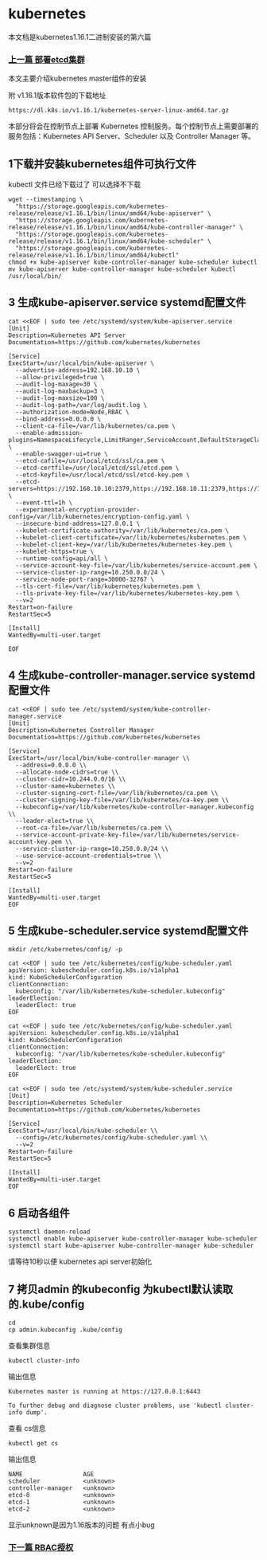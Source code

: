 # kubernetes

本文档是kubernetes1.16.1二进制安装的第六篇

### [上一篇 部署etcd集群](https://github.com/mytting/kubernetes/blob/master/%E4%BA%8C%E8%BF%9B%E5%88%B6%E5%AE%89%E8%A3%851.16.1/v1.16.1-E%20%E9%83%A8%E7%BD%B2etcd%E9%9B%86%E7%BE%A4.md)

本文主要介绍kubernetes master组件的安装

附 v1.16.1版本软件包的下载地址

```
https://dl.k8s.io/v1.16.1/kubernetes-server-linux-amd64.tar.gz
```

 本部分将会在控制节点上部署 Kubernetes 控制服务。每个控制节点上需要部署的服务包括：Kubernetes API Server、Scheduler 以及 Controller Manager 等。

## 1下载并安装kubernetes组件可执行文件

kubectl 文件已经下载过了 可以选择不下载

```
wget --timestamping \
  "https://storage.googleapis.com/kubernetes-release/release/v1.16.1/bin/linux/amd64/kube-apiserver" \
  "https://storage.googleapis.com/kubernetes-release/release/v1.16.1/bin/linux/amd64/kube-controller-manager" \
  "https://storage.googleapis.com/kubernetes-release/release/v1.16.1/bin/linux/amd64/kube-scheduler" \
  "https://storage.googleapis.com/kubernetes-release/release/v1.16.1/bin/linux/amd64/kubectl"
chmod +x kube-apiserver kube-controller-manager kube-scheduler kubectl
mv kube-apiserver kube-controller-manager kube-scheduler kubectl /usr/local/bin/
```

## 3 生成kube-apiserver.service systemd配置文件

```
cat <<EOF | sudo tee /etc/systemd/system/kube-apiserver.service
[Unit]
Description=Kubernetes API Server
Documentation=https://github.com/kubernetes/kubernetes

[Service]
ExecStart=/usr/local/bin/kube-apiserver \
  --advertise-address=192.168.10.10 \
  --allow-privileged=true \
  --audit-log-maxage=30 \
  --audit-log-maxbackup=3 \
  --audit-log-maxsize=100 \
  --audit-log-path=/var/log/audit.log \
  --authorization-mode=Node,RBAC \
  --bind-address=0.0.0.0 \
  --client-ca-file=/var/lib/kubernetes/ca.pem \
  --enable-admission-plugins=NamespaceLifecycle,LimitRanger,ServiceAccount,DefaultStorageClass,DefaultTolerationSeconds,MutatingAdmissionWebhook,ValidatingAdmissionWebhook,ResourceQuota \
  --enable-swagger-ui=true \
  --etcd-cafile=/usr/local/etcd/ssl/ca.pem \
  --etcd-certfile=/usr/local/etcd/ssl/etcd.pem \
  --etcd-keyfile=/usr/local/etcd/ssl/etcd-key.pem \
  --etcd-servers=https://192.168.10.10:2379,https://192.168.10.11:2379,https://192.168.10.12:2379 \
  --event-ttl=1h \
  --experimental-encryption-provider-config=/var/lib/kubernetes/encryption-config.yaml \
  --insecure-bind-address=127.0.0.1 \
  --kubelet-certificate-authority=/var/lib/kubernetes/ca.pem \
  --kubelet-client-certificate=/var/lib/kubernetes/kubernetes.pem \
  --kubelet-client-key=/var/lib/kubernetes/kubernetes-key.pem \
  --kubelet-https=true \
  --runtime-config=api/all \
  --service-account-key-file=/var/lib/kubernetes/service-account.pem \
  --service-cluster-ip-range=10.250.0.0/24 \
  --service-node-port-range=30000-32767 \
  --tls-cert-file=/var/lib/kubernetes/kubernetes.pem \
  --tls-private-key-file=/var/lib/kubernetes/kubernetes-key.pem \
  --v=2
Restart=on-failure
RestartSec=5

[Install]
WantedBy=multi-user.target

EOF
```

## 4 生成kube-controller-manager.service systemd配置文件



```
cat <<EOF | sudo tee /etc/systemd/system/kube-controller-manager.service
[Unit]
Description=Kubernetes Controller Manager
Documentation=https://github.com/kubernetes/kubernetes

[Service]
ExecStart=/usr/local/bin/kube-controller-manager \\
  --address=0.0.0.0 \\
  --allocate-node-cidrs=true \\
  --cluster-cidr=10.244.0.0/16 \\
  --cluster-name=kubernetes \\
  --cluster-signing-cert-file=/var/lib/kubernetes/ca.pem \\
  --cluster-signing-key-file=/var/lib/kubernetes/ca-key.pem \\
  --kubeconfig=/var/lib/kubernetes/kube-controller-manager.kubeconfig \\
  --leader-elect=true \\
  --root-ca-file=/var/lib/kubernetes/ca.pem \\
  --service-account-private-key-file=/var/lib/kubernetes/service-account-key.pem \\
  --service-cluster-ip-range=10.250.0.0/24 \\
  --use-service-account-credentials=true \\
  --v=2
Restart=on-failure
RestartSec=5

[Install]
WantedBy=multi-user.target
EOF
```

## 5 生成kube-scheduler.service systemd配置文件

```
mkdir /etc/kubernetes/config/ -p
```

```
cat <<EOF | sudo tee /etc/kubernetes/config/kube-scheduler.yaml
apiVersion: kubescheduler.config.k8s.io/v1alpha1
kind: KubeSchedulerConfiguration
clientConnection:
  kubeconfig: "/var/lib/kubernetes/kube-scheduler.kubeconfig"
leaderElection:
  leaderElect: true
EOF
```



```
cat <<EOF | sudo tee /etc/kubernetes/config/kube-scheduler.yaml
apiVersion: kubescheduler.config.k8s.io/v1alpha1
kind: KubeSchedulerConfiguration
clientConnection:
  kubeconfig: "/var/lib/kubernetes/kube-scheduler.kubeconfig"
leaderElection:
  leaderElect: true
EOF

cat <<EOF | sudo tee /etc/systemd/system/kube-scheduler.service
[Unit]
Description=Kubernetes Scheduler
Documentation=https://github.com/kubernetes/kubernetes

[Service]
ExecStart=/usr/local/bin/kube-scheduler \\
  --config=/etc/kubernetes/config/kube-scheduler.yaml \\
  --v=2
Restart=on-failure
RestartSec=5

[Install]
WantedBy=multi-user.target
EOF
```

## 6 启动各组件

```
systemctl daemon-reload
systemctl enable kube-apiserver kube-controller-manager kube-scheduler
systemctl start kube-apiserver kube-controller-manager kube-scheduler
```

请等待10秒以便 kubernetes api server初始化

## 7 拷贝admin 的kubeconfig 为kubectl默认读取的.kube/config

```
cd
cp admin.kubeconfig .kube/config
```

查看集群信息

```
kubectl cluster-info
```

输出信息

```
Kubernetes master is running at https://127.0.0.1:6443

To further debug and diagnose cluster problems, use 'kubectl cluster-info dump'.
```

查看 cs信息

```
kubectl get cs
```

输出信息

```
NAME                 AGE
scheduler            <unknown>
controller-manager   <unknown>
etcd-0               <unknown>
etcd-1               <unknown>
etcd-2               <unknown>
```

显示unknown是因为1.16版本的问题 有点小bug



### [下一篇 RBAC授权](https://github.com/mytting/kubernetes/blob/master/%E4%BA%8C%E8%BF%9B%E5%88%B6%E5%AE%89%E8%A3%851.16.1/v1.16.1-G%20RBAC%E6%8E%88%E6%9D%83.md)